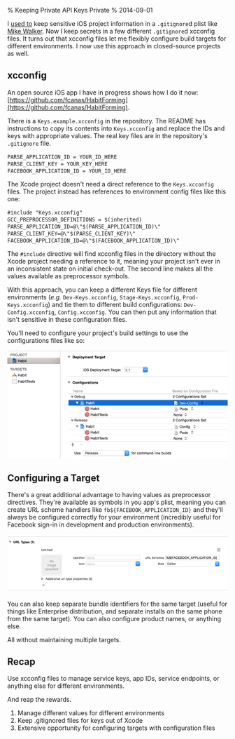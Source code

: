 % Keeping Private API Keys Private
% 2014-09-01

I [used to](https://github.com/fcanas/DropPin/tree/c0126916482866c335f85bef87d28ca7124ee6d4) keep sensitive iOS project information in a `.gitignore`d plist like [Mike Walker](http://blog.lazerwalker.com/blog/2014/05/14/handling-private-api-keys-in-open-source-ios-apps/). Now I keep secrets in a few different `.gitignore`d xcconfig files. It turns out that xcconfig files let me flexibly configure build targets for different environments. I now use this approach in closed-source projects as well.

## xcconfig

An open source iOS app I have in progress shows how I do it now: [https://github.com/fcanas/HabitForming](https://github.com/fcanas/HabitForming).

There is a `Keys.example.xcconfig` in the repository. The README has instructions to copy its contents into `Keys.xcconfig` and replace the IDs and keys with appropriate values. The real key files are in the repository's `.gitignore` file.

```
PARSE_APPLICATION_ID = YOUR_ID_HERE
PARSE_CLIENT_KEY = YOUR_KEY_HERE
FACEBOOK_APPLICATION_ID = YOUR_ID_HERE
```

The Xcode project doesn't need a direct reference to the `Keys.xcconfig` files. The project instead has references to environment config files like this one:

```
#include "Keys.xcconfig"
GCC_PREPROCESSOR_DEFINITIONS = $(inherited) PARSE_APPLICATION_ID=@\"$(PARSE_APPLICATION_ID)\" PARSE_CLIENT_KEY=@\"$(PARSE_CLIENT_KEY)\" FACEBOOK_APPLICATION_ID=@\"$(FACEBOOK_APPLICATION_ID)\"
```

The `#include` directive will find xcconfig files in the directory without the Xcode project needing a reference to it, meaning your project isn't ever in an inconsistent state on initial check-out. The second line makes all the values available as preprocessor symbols.

With this approach, you can keep a different Keys file for different environments (_e.g._ `Dev-Keys.xcconfig`, `Stage-Keys.xcconfig`, `Prod-Keys.xcconfig`) and tie them to different build configurations: `Dev-Config.xcconfig`, `Config.xcconfig`. You can then put any information that isn't sensitive in these configuration files.

You'll need to configure your project's build settings to use the configurations files like so:

![](build-settings.png)

## Configuring a Target

There's a great additional advantage to having values as preprocessor directives. They're available as symbols in you app's plist, meaning you can create URL scheme handlers like `fb${FACEBOOK_APPLICATION_ID}` and they'll always be configured correctly for your environment (incredibly useful for Facebook sign-in in development and production environments).

![](url-scheme.png)

You can also keep separate bundle identifiers for the same target (useful for things like Enterprise distribution, and separate installs on the same phone from the same target). You can also configure product names, or anything else.

All without maintaining multiple targets.

## Recap

Use xcconfig files to manage service keys, app IDs, service endpoints, or anything else for different environments.

And reap the rewards.

1. Manage different values for different environments
2. Keep .gitignored files for keys out of Xcode
3. Extensive opportunity for configuring targets with configuration files
